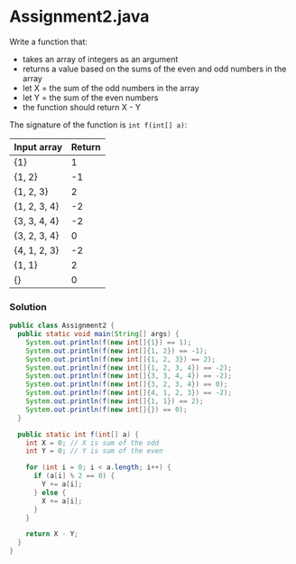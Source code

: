# Assignment2.java

Write a function that:

* takes an array of integers as an argument
* returns a value based on the sums of the even and odd numbers in the array
* let X = the sum of the odd numbers in the array
* let Y = the sum of the even numbers
* the function should return X - Y

The signature of the function is `int f(int[] a)`:

| Input array | Return |
|:-------------|:-------------|
| {1} | 1 |
| {1, 2} | -1 |
| {1, 2, 3} | 2 |
| {1, 2, 3, 4} | -2 |
| {3, 3, 4, 4} | -2 |
| {3, 2, 3, 4} | 0 |
| {4, 1, 2, 3} | -2 |
| {1, 1} | 2 |
| {} | 0 |

### Solution

```java
public class Assignment2 {
  public static void main(String[] args) {
    System.out.println(f(new int[]{1}) == 1);
    System.out.println(f(new int[]{1, 2}) == -1);
    System.out.println(f(new int[]{1, 2, 3}) == 2);
    System.out.println(f(new int[]{1, 2, 3, 4}) == -2);
    System.out.println(f(new int[]{3, 3, 4, 4}) == -2);
    System.out.println(f(new int[]{3, 2, 3, 4}) == 0);
    System.out.println(f(new int[]{4, 1, 2, 3}) == -2);
    System.out.println(f(new int[]{1, 1}) == 2);
    System.out.println(f(new int[]{}) == 0);
  }

  public static int f(int[] a) {
    int X = 0; // X is sum of the odd
    int Y = 0; // Y is sum of the even

    for (int i = 0; i < a.length; i++) {
      if (a[i] % 2 == 0) {
        Y += a[i];
      } else {
        X += a[i];
      }
    }

    return X - Y;
  }  
}
```
